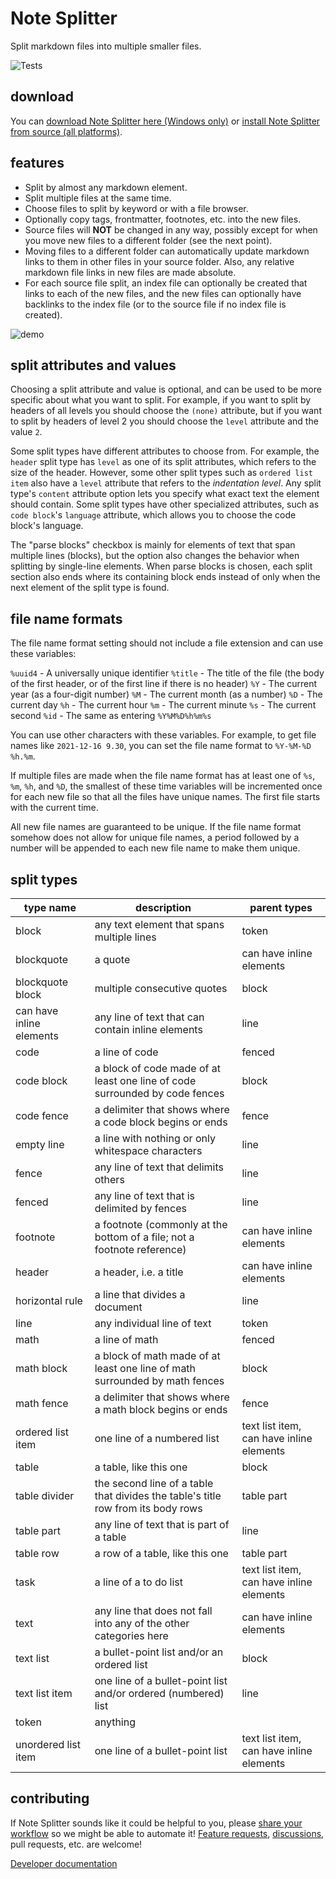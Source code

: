 # Note Splitter

Split markdown files into multiple smaller files.

![Tests](https://github.com/wheelercj/note-splitter/actions/workflows/tests.yml/badge.svg)

## download

You can [download Note Splitter here (Windows only)](https://github.com/wheelercj/note-splitter/releases) or [install Note Splitter from source (all platforms)](https://github.com/wheelercj/note-splitter/blob/main/docs/dev-env.md).

## features

* Split by almost any markdown element.
* Split multiple files at the same time.
* Choose files to split by keyword or with a file browser.
* Optionally copy tags, frontmatter, footnotes, etc. into the new files.
* Source files will **NOT** be changed in any way, possibly except for when you move new files to a different folder (see the next point).
* Moving files to a different folder can automatically update markdown links to them in other files in your source folder. Also, any relative markdown file links in new files are made absolute.
* For each source file split, an index file can optionally be created that links to each of the new files, and the new files can optionally have backlinks to the index file (or to the source file if no index file is created).

![demo](docs/images/demo.png)

## split attributes and values

Choosing a split attribute and value is optional, and can be used to be more specific about what you want to split. For example, if you want to split by headers of all levels you should choose the `(none)` attribute, but if you want to split by headers of level 2 you should choose the `level` attribute and the value `2`.

Some split types have different attributes to choose from. For example, the `header` split type has `level` as one of its split attributes, which refers to the size of the header. However, some other split types such as `ordered list item` also have a `level` attribute that refers to the _indentation level_. Any split type's `content` attribute option lets you specify what exact text the element should contain. Some split types have other specialized attributes, such as `code block`'s `language` attribute, which allows you to choose the code block's language.

The "parse blocks" checkbox is mainly for elements of text that span multiple lines (blocks), but the option also changes the behavior when splitting by single-line elements. When parse blocks is chosen, each split section also ends where its containing block ends instead of only when the next element of the split type is found.

## file name formats

The file name format setting should not include a file extension and can use these variables:

`%uuid4` - A universally unique identifier
`%title` - The title of the file (the body of the first header, or of the first line if there is no header)
`%Y` - The current year (as a four-digit number)
`%M` - The current month (as a number)
`%D` - The current day
`%h` - The current hour
`%m` - The current minute
`%s` - The current second
`%id` - The same as entering `%Y%M%D%h%m%s`

You can use other characters with these variables. For example, to get file names like `2021-12-16 9.30`, you can set the file name format to `%Y-%M-%D %h.%m`.

If multiple files are made when the file name format has at least one of `%s`, `%m`, `%h`, and `%D`, the smallest of these time variables will be incremented once for each new file so that all the files have unique names. The first file starts with the current time.

All new file names are guaranteed to be unique. If the file name format somehow does not allow for unique file names, a period followed by a number will be appended to each new file name to make them unique.

## split types

| type name                | description                                                                      | parent types                             |
|--------------------------|----------------------------------------------------------------------------------|------------------------------------------|
| block                    | any text element that spans multiple lines                                       | token                                    |
| blockquote               | a quote                                                                          | can have inline elements                 |
| blockquote block         | multiple consecutive quotes                                                      | block                                    |
| can have inline elements | any line of text that can contain inline elements                                | line                                     |
| code                     | a line of code                                                                   | fenced                                   |
| code block               | a block of code made of at least one line of code surrounded by code fences      | block                                    |
| code fence               | a delimiter that shows where a code block begins or ends                         | fence                                    |
| empty line               | a line with nothing or only whitespace characters                                | line                                     |
| fence                    | any line of text that delimits others                                            | line                                     |
| fenced                   | any line of text that is delimited by fences                                     | line                                     |
| footnote                 | a footnote (commonly at the bottom of a file; not a footnote reference)          | can have inline elements                 |
| header                   | a header, i.e. a title                                                           | can have inline elements                 |
| horizontal rule          | a line that divides a document                                                   | line                                     |
| line                     | any individual line of text                                                      | token                                    |
| math                     | a line of math                                                                   | fenced                                   |
| math block               | a block of math made of at least one line of math surrounded by math fences      | block                                    |
| math fence               | a delimiter that shows where a math block begins or ends                         | fence                                    |
| ordered list item        | one line of a numbered list                                                      | text list item, can have inline elements |
| table                    | a table, like this one                                                           | block                                    |
| table divider            | the second line of a table that divides the table's title row from its body rows | table part                               |
| table part               | any line of text that is part of a table                                         | line                                     |
| table row                | a row of a table, like this one                                                  | table part                               |
| task                     | a line of a to do list                                                           | text list item, can have inline elements |
| text                     | any line that does not fall into any of the other categories here                | can have inline elements                 |
| text list                | a bullet-point list and/or an ordered list                                       | block                                    |
| text list item           | one line of a bullet-point list and/or ordered (numbered) list                   | line                                     |
| token                    | anything                                                                         |                                          |
| unordered list item      | one line of a bullet-point list                                                  | text list item, can have inline elements |

## contributing

If Note Splitter sounds like it could be helpful to you, please [share your workflow](https://github.com/wheelercj/note-splitter/discussions/17) so we might be able to automate it! [Feature requests](https://github.com/wheelercj/note-splitter/issues), [discussions](https://github.com/wheelercj/note-splitter/discussions), pull requests, etc. are welcome!

[Developer documentation](https://note-splitter.readthedocs.io/)
